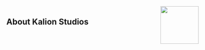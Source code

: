 <img align=right src="https://avatars.githubusercontent.com/u/142634757?s=200&v=4" width=100px />

<h2 align>About Kalion Studios</h2>
